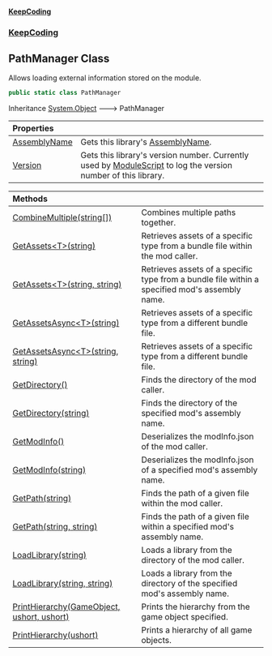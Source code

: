 #### [KeepCoding](index.md 'index')
### [KeepCoding](KeepCoding.md 'KeepCoding')
## PathManager Class
Allows loading external information stored on the module.   
```csharp
public static class PathManager
```

Inheritance [System.Object](https://docs.microsoft.com/en-us/dotnet/api/System.Object 'System.Object') &#129106; PathManager  

| Properties | |
| :--- | :--- |
| [AssemblyName](PathManager.AssemblyName.md 'KeepCoding.PathManager.AssemblyName') | Gets this library's [AssemblyName](PathManager.AssemblyName.md 'KeepCoding.PathManager.AssemblyName').<br/> |
| [Version](PathManager.Version.md 'KeepCoding.PathManager.Version') | Gets this library's version number. Currently used by [ModuleScript](ModuleScript.md 'KeepCoding.ModuleScript') to log the version number of this library.<br/> |

| Methods | |
| :--- | :--- |
| [CombineMultiple(string[])](PathManager.CombineMultiple.YuwHR8+ZviySdaFBbEepiQ.md 'KeepCoding.PathManager.CombineMultiple(string[])') | Combines multiple paths together.<br/> |
| [GetAssets&lt;T&gt;(string)](PathManager.GetAssets.i9Wu+chB+1jvPhxhfDuF0g.md 'KeepCoding.PathManager.GetAssets&lt;T&gt;(string)') | Retrieves assets of a specific type from a bundle file within the mod caller.<br/> |
| [GetAssets&lt;T&gt;(string, string)](PathManager.GetAssets.LQGVQfWTw2pRP+dH8Kg0gg.md 'KeepCoding.PathManager.GetAssets&lt;T&gt;(string, string)') | Retrieves assets of a specific type from a bundle file within a specified mod's assembly name.<br/> |
| [GetAssetsAsync&lt;T&gt;(string)](PathManager.GetAssetsAsync.BxhS.llN3lNDphUWv0QCag.md 'KeepCoding.PathManager.GetAssetsAsync&lt;T&gt;(string)') | Retrieves assets of a specific type from a different bundle file.<br/> |
| [GetAssetsAsync&lt;T&gt;(string, string)](PathManager.GetAssetsAsync.+ryqIco9rTf03pyC1WZgjQ.md 'KeepCoding.PathManager.GetAssetsAsync&lt;T&gt;(string, string)') | Retrieves assets of a specific type from a different bundle file.<br/> |
| [GetDirectory()](PathManager.GetDirectory().md 'KeepCoding.PathManager.GetDirectory()') | Finds the directory of the mod caller.<br/> |
| [GetDirectory(string)](PathManager.GetDirectory.PxCKkzQ.eQgFtLQeot8Ppw.md 'KeepCoding.PathManager.GetDirectory(string)') | Finds the directory of the specified mod's assembly name.<br/> |
| [GetModInfo()](PathManager.GetModInfo().md 'KeepCoding.PathManager.GetModInfo()') | Deserializes the modInfo.json of the mod caller.<br/> |
| [GetModInfo(string)](PathManager.GetModInfo.yasiGDRIL0pHGpi56k7gSg.md 'KeepCoding.PathManager.GetModInfo(string)') | Deserializes the modInfo.json of a specified mod's assembly name.<br/> |
| [GetPath(string)](PathManager.GetPath.g+hbdyae81kNmq6jUuelvg.md 'KeepCoding.PathManager.GetPath(string)') | Finds the path of a given file within the mod caller.<br/> |
| [GetPath(string, string)](PathManager.GetPath.tUZslFgv6LjckNCrHHOckg.md 'KeepCoding.PathManager.GetPath(string, string)') | Finds the path of a given file within a specified mod's assembly name.<br/> |
| [LoadLibrary(string)](PathManager.LoadLibrary.fO88Irs5UI7ouBdWtnYpQA.md 'KeepCoding.PathManager.LoadLibrary(string)') | Loads a library from the directory of the mod caller.<br/> |
| [LoadLibrary(string, string)](PathManager.LoadLibrary.A3UAFyv.TBm8PGx1od8xCQ.md 'KeepCoding.PathManager.LoadLibrary(string, string)') | Loads a library from the directory of the specified mod's assembly name.<br/> |
| [PrintHierarchy(GameObject, ushort, ushort)](PathManager.PrintHierarchy.lL2ZGJXa8vHtABWUTFeEow.md 'KeepCoding.PathManager.PrintHierarchy(GameObject, ushort, ushort)') | Prints the hierarchy from the game object specified.<br/> |
| [PrintHierarchy(ushort)](PathManager.PrintHierarchy.c.clrPM8MQX.D9F3V0Eu6A.md 'KeepCoding.PathManager.PrintHierarchy(ushort)') | Prints a hierarchy of all game objects.<br/> |
